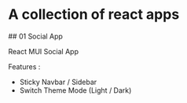 # A collection of react apps

## 01 Social App

React MUI Social App

Features :

* Sticky Navbar / Sidebar
* Switch Theme Mode (Light / Dark)